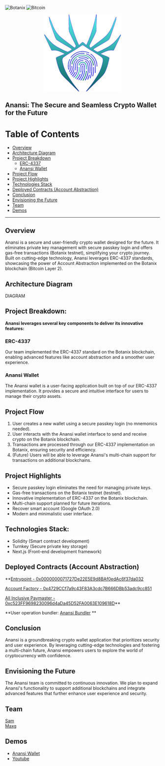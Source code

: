 ![Botanix](https://img.shields.io/badge/Botanix-black)
![Bitcoin](https://img.shields.io/badge/Bitcoin-orange)

<p align="center"><img src="https://github.com/AnansiCo/.github/blob/main/profile/logo.png?raw=true" width="250" height="250"></p>


## Anansi: The Secure and Seamless Crypto Wallet for the Future

# Table of Contents
- [Overview](#Overview)
- [Architecture Diagram](#Architecture-Diagram)
- [Project Breakdown](#Project-Breakdown)
  - [ERC-4337](#ERC-4337)
  - [Anansi Wallet](#Anansi-Wallet)
- [Project Flow](#Project-Flow)
- [Project Highlights](#Project-Highlights)
- [Technologies Stack](#Technologies-Stack)
- [Deployed Contracts (Account Abstraction)](#Deployed-Contracts-Account-Abstraction)
- [Conclusion](#Conclusion)
- [Envisioning the Future](#Envisioning-the-Future)
- [Team](#Team)
- [Demos](#Demos)
***

## Overview

Anansi is a secure and user-friendly crypto wallet designed for the future. It eliminates private key management with secure passkey login and offers gas-free transactions (Botanix testnet), simplifying your crypto journey. Built on cutting-edge technology, Anansi leverages ERC-4337 standards, showcasing the power of Account Abstraction implemented on the Botanix blockchain (Bitcoin Layer 2).

## Architecture Diagram

DIAGRAM

## Project Breakdown:

**Anansi leverages several key components to deliver its innovative features:**

  ### ERC-4337

Our team implemented the ERC-4337 standard on the Botanix blockchain, enabling advanced features like account abstraction and a smoother user experience.

### Anansi Wallet

The Anansi wallet is a user-facing application built on top of our ERC-4337 implementation. It provides a secure and intuitive interface for users to manage their crypto assets.

## Project Flow

1. User creates a new wallet using a secure passkey login (no mnemonics needed).
2. User interacts with the Anansi wallet interface to send and receive crypto on the Botanix blockchain.
3. Transactions are processed through our ERC-4337 implementation on Botanix, ensuring security and efficiency.
4. (Future) Users will be able to leverage Anansi's multi-chain support for transactions on additional blockchains.

## Project Highlights

* Secure passkey login eliminates the need for managing private keys.
* Gas-free transactions on the Botanix testnet (testnet).
* Innovative implementation of ERC-4337 on the Botanix blockchain.
* Multi-chain support planned for future iterations.
* Recover smart account (Google OAuth 2.0)
* Modern and minimalistic user interface.

## Technologies Stack:

* Solidity (Smart contract development)
* Turnkey (Secure private key storage)
* Next.js (Front-end development framework)

## Deployed Contracts (Account Abstraction)

**[Entrypoint - 0x0000000071727De22E5E9d8BAf0edAc6f37da032](https://blockscout.botanixlabs.dev/address/0x0000000071727De22E5E9d8BAf0edAc6f37da032)   

[Account Factory - 0x4729CCf7a9c43F83A3cdc7B666DBb53adc9cc851](https://blockscout.botanixlabs.dev/address/0x4729CCf7a9c43F83A3cdc7B666DBb53adc9cc851)   

[All Inclusive Paymaster - 0xc523FF9698230096d4aDa45D52FA0063E109618D](https://blockscout.botanixlabs.dev/address/0xc523FF9698230096d4aDa45D52FA0063E109618D)**   

**User operation bundler: [Anansi Bundler](https://bundler.aanansi.xyz/) **  

## Conclusion

Anansi is a groundbreaking crypto wallet application that prioritizes security and user experience. By leveraging cutting-edge technologies and fostering a multi-chain future, Anansi empowers users to explore the world of cryptocurrency with confidence.


## Envisioning the Future

The Anansi team is committed to continuous innovation. We plan to expand Anansi's functionality to support additional blockchains and integrate advanced features that further enhance user experience and security.


## Team
[Sam](https://github.com/meisamtaher)   
[Maxg](https://github.com/0xmaxyz)   

## Demos
- [Anansi Wallet](https://aanansi.xyz/)   
- [Youtube](https://youtu.be/xxxxxxxxxxx)   
